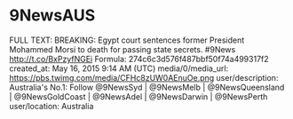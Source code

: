 # 9NewsAUS

FULL TEXT: BREAKING: Egypt court sentences former President Mohammed Morsi to death for passing state secrets. #9News http://t.co/BxPzyfNGEi
Formula: 274c6c3d576f487bbf50f74a499317f2
created_at: May 16, 2015 9:14 AM (UTC)
media/0/media_url: https://pbs.twimg.com/media/CFHc8zUW0AEnuOe.png
user/description: Australia's No.1: Follow @9NewsSyd | @9NewsMelb | @9NewsQueensland | @9NewsGoldCoast | @9NewsAdel | @9NewsDarwin | @9NewsPerth
user/location: Australia
